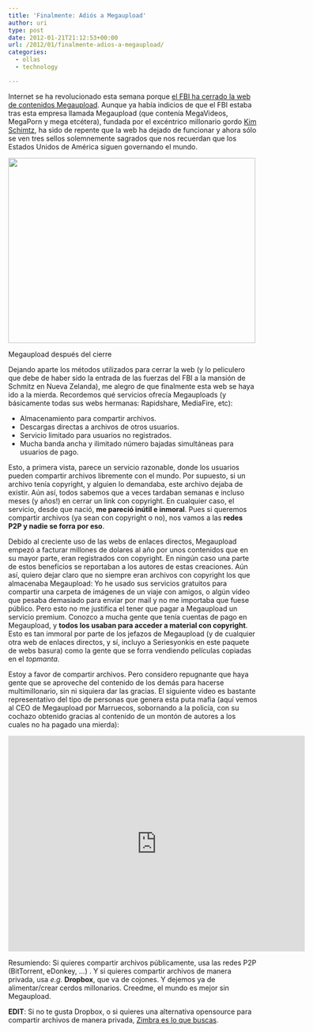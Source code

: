 ```yaml
---
title: 'Finalmente: Adiós a Megaupload'
author: uri
type: post
date: 2012-01-21T21:12:53+00:00
url: /2012/01/finalmente-adios-a-megaupload/
categories:
  - ollas
  - technology

---
```

Internet se ha revolucionado esta semana porque [el FBI ha cerrado la web de contenidos Megaupload][1]. Aunque ya había indicios de que el FBI estaba tras esta empresa llamada Megaupload (que contenía MegaVideos, MegaPorn y mega etcétera), fundada por el excéntrico millonario gordo [Kim Schimtz][2], ha sido de repente que la web ha dejado de funcionar y ahora sólo se ven tres sellos solemnemente sagrados que nos recuerdan que los Estados Unidos de América siguen governando el mundo.

<div id="attachment_1436" style="width: 510px" class="wp-caption aligncenter">
  <a href="/wp-content/uploads/2012/01/FBI-Megaupload.png"><img src="/wp-content/uploads/2012/01/FBI-Megaupload-500x375.png" alt="" title="FBI-Megaupload" width="500" height="375" class="size-medium wp-image-1436" /></a>
  
  <p class="wp-caption-text">
    Megaupload después del cierre
  </p>
</div>

Dejando aparte los métodos utilizados para cerrar la web (y lo peliculero que debe de haber sido la entrada de las fuerzas del FBI a la mansión de Schmitz en Nueva Zelanda), me alegro de que finalmente esta web se haya ido a la mierda. Recordemos qué servicios ofrecía Megauploads (y básicamente todas sus webs hermanas: Rapidshare, MediaFire, etc):

  * Almacenamiento para compartir archivos.
  * Descargas directas a archivos de otros usuarios.
  * Servicio limitado para usuarios no registrados.
  * Mucha banda ancha y ilimitado número bajadas simultáneas para usuarios de pago.

Esto, a primera vista, parece un servicio razonable, donde los usuarios pueden compartir archivos libremente con el mundo. Por supuesto, si un archivo tenía copyright, y alguien lo demandaba, este archivo dejaba de existir. Aún así, todos sabemos que a veces tardaban semanas e incluso meses (y años!) en cerrar un link con copyright. En cualquier caso, el servicio, desde que nació, **me pareció inútil e inmoral**. Pues si queremos compartir archivos (ya sean con copyright o no), nos vamos a las **redes P2P y nadie se forra por eso**.

Debido al creciente uso de las webs de enlaces directos, Megaupload empezó a facturar millones de dolares al año por unos contenidos que en su mayor parte, eran registrados con copyright. En ningún caso una parte de estos beneficios se reportaban a los autores de estas creaciones. Aún así, quiero dejar claro que no siempre eran archivos con copyright los que almacenaba Megaupload: Yo he usado sus servicios gratuitos para compartir una carpeta de imágenes de un viaje con amigos, o algún vídeo que pesaba demasiado para enviar por mail y no me importaba que fuese público. Pero esto no me justifica el tener que pagar a Megaupload un servicio premium. Conozco a mucha gente que tenía cuentas de pago en Megaupload, y **todos los usaban para acceder a material con copyright**. Esto es tan immoral por parte de los jefazos de Megaupload (y de cualquier otra web de enlaces directos, y sí, incluyo a Seriesyonkis en este paquete de webs basura) como la gente que se forra vendiendo películas copiadas en el _topmanta_.

Estoy a favor de compartir archivos. Pero considero repugnante que haya gente que se aproveche del contenido de los demás para hacerse multimillonario, sin ni siquiera dar las gracias. El siguiente video es bastante representativo del tipo de personas que genera esta puta mafia (aquí vemos al CEO de Megaupload por Marruecos, sobornando a la policía, con su cochazo obtenido gracias al contenido de un montón de autores a los cuales no ha pagado una mierda):

<iframe width="600" height="437" src="http://www.youtube.com/embed/fWSFtpP4Nbs" frameborder="0" allowfullscreen></iframe>

Resumiendo: Si quieres compartir archivos públicamente, usa las redes P2P (BitTorrent, eDonkey, &#8230;) . Y si quieres compartir archivos de manera privada, usa _e.g._ **Dropbox**, que va de cojones. Y dejemos ya de alimentar/crear cerdos millonarios. Creedme, el mundo es mejor sin Megaupload.

**EDIT**: Si no te gusta Dropbox, o si quieres una alternativa opensource para compartir archivos de manera privada, [Zimbra es lo que buscas][3].

 [1]: http://www.elmundo.es/elmundo/2012/01/19/navegante/1327002605.html
 [2]: http://en.wikipedia.org/wiki/Kim_Schmitz
 [3]: http://www.jorgedelacruz.es/2012/01/18/el-servidor-webdav-perfecto-un-dropbox-corporativo-gratuito-y-opensource/